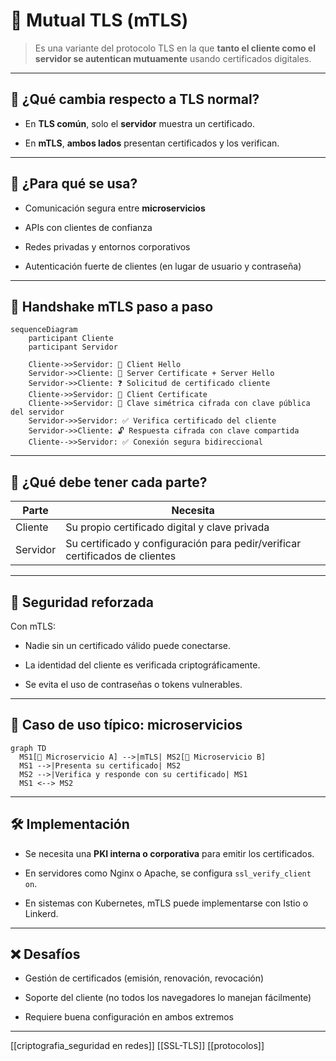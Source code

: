 # 🤝 Mutual TLS (mTLS)

> Es una variante del protocolo TLS en la que **tanto el cliente como el servidor se autentican mutuamente** usando certificados digitales.

---

## 🔐 ¿Qué cambia respecto a TLS normal?

- En **TLS común**, solo el **servidor** muestra un certificado.
    
- En **mTLS**, **ambos lados** presentan certificados y los verifican.
    

---

## 🎯 ¿Para qué se usa?

- Comunicación segura entre **microservicios**
    
- APIs con clientes de confianza
    
- Redes privadas y entornos corporativos
    
- Autenticación fuerte de clientes (en lugar de usuario y contraseña)
    

---

## 🔄 Handshake mTLS paso a paso

```mermaid
sequenceDiagram
    participant Cliente
    participant Servidor

    Cliente->>Servidor: 📡 Client Hello
    Servidor->>Cliente: 📜 Server Certificate + Server Hello
    Servidor->>Cliente: ❓ Solicitud de certificado cliente
    Cliente->>Servidor: 📜 Client Certificate
    Cliente->>Servidor: 🔐 Clave simétrica cifrada con clave pública del servidor
    Servidor->>Servidor: ✅ Verifica certificado del cliente
    Servidor->>Cliente: 🔓 Respuesta cifrada con clave compartida
    Cliente-->>Servidor: ✅ Conexión segura bidireccional
```

---

## 📜 ¿Qué debe tener cada parte?

|Parte|Necesita|
|---|---|
|Cliente|Su propio certificado digital y clave privada|
|Servidor|Su certificado y configuración para pedir/verificar certificados de clientes|

---

## 🔐 Seguridad reforzada

Con mTLS:

- Nadie sin un certificado válido puede conectarse.
    
- La identidad del cliente es verificada criptográficamente.
    
- Se evita el uso de contraseñas o tokens vulnerables.
    

---

## 🧪 Caso de uso típico: microservicios

```mermaid
graph TD
  MS1[🔧 Microservicio A] -->|mTLS| MS2[🔧 Microservicio B]
  MS1 -->|Presenta su certificado| MS2
  MS2 -->|Verifica y responde con su certificado| MS1
  MS1 <--> MS2
```

---

## 🛠️ Implementación

- Se necesita una **PKI interna o corporativa** para emitir los certificados.
    
- En servidores como Nginx o Apache, se configura `ssl_verify_client on`.
    
- En sistemas con Kubernetes, mTLS puede implementarse con Istio o Linkerd.
    

---

## ❌ Desafíos

- Gestión de certificados (emisión, renovación, revocación)
    
- Soporte del cliente (no todos los navegadores lo manejan fácilmente)
    
- Requiere buena configuración en ambos extremos
    

---
[[criptografia_seguridad en redes]] [[SSL-TLS]]
[[protocolos]]